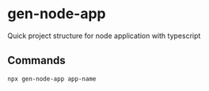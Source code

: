 # gen-node-app
Quick project structure for node application with typescript

## Commands
`npx gen-node-app app-name`
